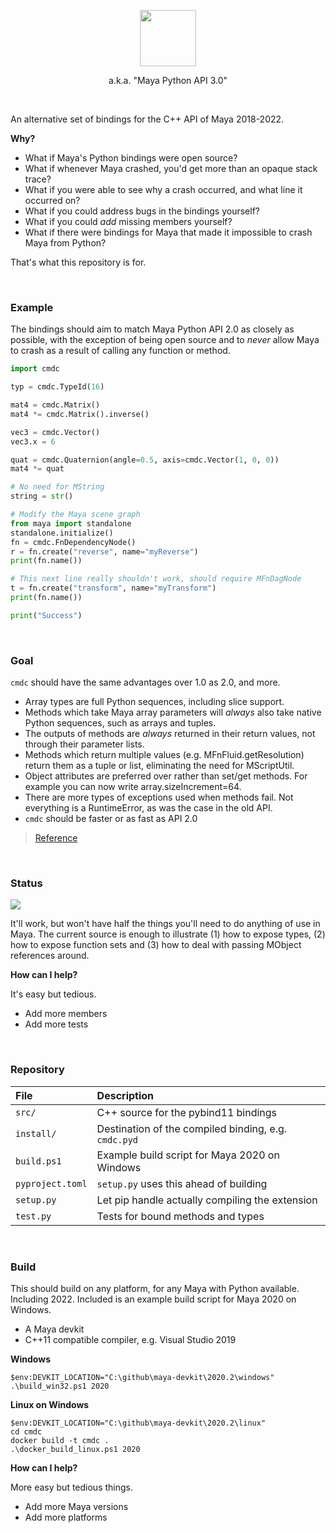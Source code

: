 <a href=/cmda/><p align=center><img width=90 src=https://user-images.githubusercontent.com/2152766/113510233-ca120400-9551-11eb-9a34-b8846a2c959c.png></p></a>

<p align=center>a.k.a. "Maya Python API 3.0"</p>

<br>

An alternative set of bindings for the C++ API of Maya 2018-2022.

**Why?**

- What if Maya's Python bindings were open source?
- What if whenever Maya crashed, you'd get more than an opaque stack trace?
- What if you were able to see why a crash occurred, and what line it occurred on?
- What if you could address bugs in the bindings yourself?
- What if you could *add* missing members yourself?
- What if there were bindings for Maya that made it impossible to crash Maya from Python?

That's what this repository is for.

<br>

### Example

The bindings should aim to match Maya Python API 2.0 as closely as possible, with the exception of being open source and to *never* allow Maya to crash as a result of calling any function or method.

```py
import cmdc

typ = cmdc.TypeId(16)

mat4 = cmdc.Matrix()
mat4 *= cmdc.Matrix().inverse()

vec3 = cmdc.Vector()
vec3.x = 6

quat = cmdc.Quaternion(angle=0.5, axis=cmdc.Vector(1, 0, 0))
mat4 *= quat

# No need for MString
string = str()

# Modify the Maya scene graph
from maya import standalone
standalone.initialize()
fn = cmdc.FnDependencyNode()
r = fn.create("reverse", name="myReverse")
print(fn.name())

# This next line really shouldn't work, should require MFnDagNode
t = fn.create("transform", name="myTransform")
print(fn.name())

print("Success")
```

<br>

### Goal

`cmdc` should have the same advantages over 1.0 as 2.0, and more.

- Array types are full Python sequences, including slice support.
- Methods which take Maya array parameters will *always* also take native Python sequences, such as arrays and tuples.
- The outputs of methods are *always* returned in their return values, not through their parameter lists.
- Methods which return multiple values (e.g. MFnFluid.getResolution) return them as a tuple or list, eliminating the need for MScriptUtil.
- Object attributes are preferred over rather than set/get methods. For example you can now write array.sizeIncrement=64.
- There are more types of exceptions used when methods fail. Not everything is a RuntimeError, as was the case in the old API.
- `cmdc` should be faster or as fast as API 2.0

> [Reference](https://help.autodesk.com/view/MAYAUL/2020/ENU/?guid=__py_ref_index_html)

<br>

### Status

![](https://img.shields.io/badge/prototype-0.1-brightgreen)

It'll work, but won't have half the things you'll need to do anything of use in Maya. The current source is enough to illustrate (1) how to expose types, (2) how to expose function sets and (3) how to deal with passing MObject references around.

**How can I help?**

It's easy but tedious.

- Add more members
- Add more tests

<br>

### Repository

| File | Description
|:-----|:-------------
| `src/`      | C++ source for the pybind11 bindings
| `install/`  | Destination of the compiled binding, e.g. `cmdc.pyd`
| `build.ps1` | Example build script for Maya 2020 on Windows
| `pyproject.toml` | `setup.py` uses this ahead of building
| `setup.py` | Let pip handle actually compiling the extension
| `test.py`  | Tests for bound methods and types

<br>

### Build

This should build on any platform, for any Maya with Python available. Including 2022. Included is an example build script for Maya 2020 on Windows.

- A Maya devkit
- C++11 compatible compiler, e.g. Visual Studio 2019

**Windows**

```pwsh
$env:DEVKIT_LOCATION="C:\github\maya-devkit\2020.2\windows"
.\build_win32.ps1 2020
```

**Linux on Windows**

```pwsh
$env:DEVKIT_LOCATION="C:\github\maya-devkit\2020.2\linux"
cd cmdc
docker build -t cmdc .
.\docker_build_linux.ps1 2020
```

**How can I help?**

More easy but tedious things.

- Add more Maya versions
- Add more platforms
